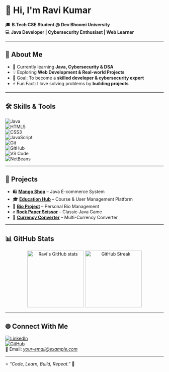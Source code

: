 # 👋 Hi, I'm Ravi Kumar  

🎓 **B.Tech CSE Student @ Dev Bhoomi University**  
💻 **Java Developer | Cybersecurity Enthusiast | Web Learner**  

---

## 🚀 About Me
- 🌱 Currently learning **Java, Cybersecurity & DSA**  
- 💡 Exploring **Web Development & Real-world Projects**  
- 🎯 Goal: To become a **skilled developer & cybersecurity expert**  
- ⚡ Fun Fact: I love solving problems by **building projects**  

---

## 🛠️ Skills & Tools
![Java](https://img.shields.io/badge/Java-ED8B00?style=for-the-badge&logo=java&logoColor=white)  
![HTML5](https://img.shields.io/badge/HTML5-E34F26?style=for-the-badge&logo=html5&logoColor=white)  
![CSS3](https://img.shields.io/badge/CSS3-1572B6?style=for-the-badge&logo=css3&logoColor=white)  
![JavaScript](https://img.shields.io/badge/JavaScript-323330?style=for-the-badge&logo=javascript&logoColor=F7DF1E)  
![Git](https://img.shields.io/badge/Git-F05032?style=for-the-badge&logo=git&logoColor=white)  
![GitHub](https://img.shields.io/badge/GitHub-181717?style=for-the-badge&logo=github&logoColor=white)  
![VS Code](https://img.shields.io/badge/VS_Code-0078D4?style=for-the-badge&logo=visual-studio-code&logoColor=white)  
![NetBeans](https://img.shields.io/badge/NetBeans-1B6AC6?style=for-the-badge&logo=apache-netbeans-ide&logoColor=white)  

---

## 📌 Projects
- 🛍️ [**Mango Shop**](https://github.com/ravi20067/mangoshop) – Java E-commerce System  
- 🎓 [**Education Hub**](https://github.com/ravi20067/Education-Hub) – Course & User Management Platform  
- 📝 [**Bio Project**](https://github.com/ravi20067/bio) – Personal Bio Management  
- ✊ [**Rock Paper Scissor**](https://github.com/ravi20067/Rock-Paper-Scissor) – Classic Java Game  
- 💱 [**Currency Converter**](https://github.com/ravi20067/Currency-Converter) – Multi-Currency Converter  

---

## 📊 GitHub Stats
<p align="center">
  <img src="https://github-readme-stats.vercel.app/api?username=ravi20067&show_icons=true&theme=tokyonight" alt="Ravi's GitHub stats" height="180px"/>
  <img src="https://github-readme-streak-stats.herokuapp.com/?user=ravi20067&theme=tokyonight" alt="GitHub Streak" height="180px"/>
</p>

---

## 🌐 Connect With Me
[![LinkedIn](https://img.shields.io/badge/LinkedIn-0A66C2?style=for-the-badge&logo=linkedin&logoColor=white)](https://www.linkedin.com/in/ravi-kumar-a98788290)  
[![GitHub](https://img.shields.io/badge/GitHub-181717?style=for-the-badge&logo=github&logoColor=white)](https://github.com/ravi20067)  
📧 Email: *your-email@example.com*  

---

⭐️ *“Code, Learn, Build, Repeat.”* 🚀
